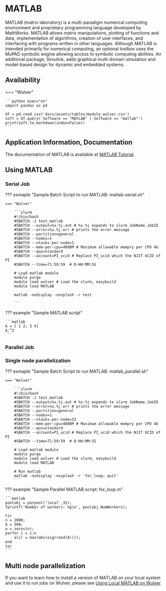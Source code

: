 # MATLAB

MATLAB (matrix laboratory) is a multi-paradigm numerical computing environment and proprietary programming language developed by MathWorks. MATLAB allows matrix manipulations, plotting of functions and data, implementation of algorithms, creation of user interfaces, and interfacing with programs written in other languages. Although MATLAB is intended primarily for numerical computing, an optional toolbox uses the MuPAD symbolic engine allowing access to symbolic computing abilities. An additional package, Simulink, adds graphical multi-domain simulation and model-based design for dynamic and embedded systems.

## Availability

=== "Wulver"

    ```python exec="on"
    import pandas as pd
    
    df = pd.read_csv('docs/assets/tables/module_wulver.csv')
    soft = df.query('Software == "MATLAB" | Software == "matlab"')
    print(soft.to_markdown(index=False))
    ```

## Application Information, Documentation
The documentation of MATLAB is available at [MATLAB Tutorial](https://www.mathworks.com/support/learn-with-matlab-tutorials.html).

## Using MATLAB

### Serial Job
??? exmaple "Sample Batch Script to run MATLAB: matlab-serial.sh"

    === "Wulver"

        ```slurm
        #!/bin/bash
        #SBATCH -J test_matlab
        #SBATCH --output=%x.%j.out # %x.%j expands to slurm JobName.JobID
		#SBATCH --error=%x.%j.err # prints the error message
        #SBATCH --partition=general
        #SBATCH --nodes=1
        #SBATCH --ntasks-per-node=1
        #SBATCH --mem-per-cpu=4000M # Maximum allowable mempry per CPU 4G
		#SBATCH --qos=standard
        #SBATCH --account=PI_ucid # Replace PI_ucid which the NJIT UCID of PI
		#SBATCH --time=71:59:59  # D-HH:MM:SS
        
        # Load matlab module
        module purge
        module load wulver # Load the slurm, easybuild 
        module load MATLAB
    
        matlab -nodisplay -nosplash -r test
    
        ```

??? example "Sample MATLAB script"

    ```matlab
    A = [ 1 2; 3 4]
    A.^2
    ```

### Parallel Job

### Single node parallelization
??? exmaple "Sample Batch Script to run MATLAB: matlab_parallel.sh"

    === "Wulver"

        ```slurm
        #!/bin/bash
        #SBATCH -J test_matlab
        #SBATCH --output=%x.%j.out # %x.%j expands to slurm JobName.JobID
		#SBATCH --error=%x.%j.err # prints the error message
        #SBATCH --partition=general
        #SBATCH --nodes=1
        #SBATCH --ntasks-per-node=32
        #SBATCH --mem-per-cpu=4000M # Maximum allowable mempry per CPU 4G
		#SBATCH --qos=standard
        #SBATCH --account=PI_ucid # Replace PI_ucid which the NJIT UCID of PI
		#SBATCH --time=71:59:59  # D-HH:MM:SS
        
        # Load matlab module
        module purge
        module load wulver # Load the slurm, easybuild
        module load MATLAB
    
        # Run matlab
        matlab -nodisplay -nosplash -r 'for_loop; quit'
        ```

??? example "Sample Parallel MATLAB script: for_loop.m"

    ```matlab
    poolobj = parpool('local',32);
    fprintf('Number of workers: %g\n', poolobj.NumWorkers);

    tic
    n = 2000;
    A = 500;
    a = zeros(n);
    parfor i = 1:n
        a(i) = max(abs(eig(rand(A))));
    end
    toc
    ```

## Multi node parallelization
If you want to learn how to install a version of MATLAB on your local system and use it to run jobs on Wulver, please see [Using Local MATLAB on Wulver](matlab_local.md)


